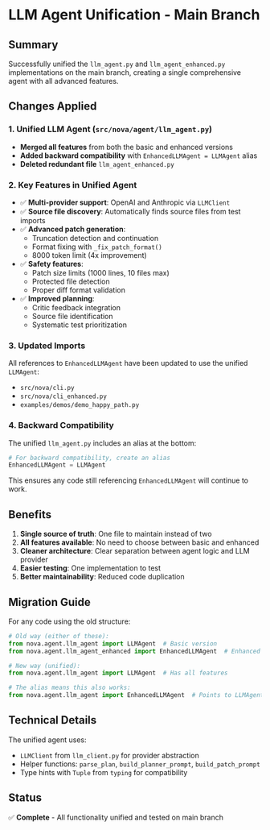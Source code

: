 # LLM Agent Unification - Main Branch

## Summary
Successfully unified the `llm_agent.py` and `llm_agent_enhanced.py` implementations on the main branch, creating a single comprehensive agent with all advanced features.

## Changes Applied

### 1. Unified LLM Agent (`src/nova/agent/llm_agent.py`)
- **Merged all features** from both the basic and enhanced versions
- **Added backward compatibility** with `EnhancedLLMAgent = LLMAgent` alias
- **Deleted redundant file** `llm_agent_enhanced.py`

### 2. Key Features in Unified Agent
- ✅ **Multi-provider support**: OpenAI and Anthropic via `LLMClient`
- ✅ **Source file discovery**: Automatically finds source files from test imports
- ✅ **Advanced patch generation**: 
  - Truncation detection and continuation
  - Format fixing with `_fix_patch_format()`
  - 8000 token limit (4x improvement)
- ✅ **Safety features**:
  - Patch size limits (1000 lines, 10 files max)
  - Protected file detection
  - Proper diff format validation
- ✅ **Improved planning**:
  - Critic feedback integration
  - Source file identification
  - Systematic test prioritization

### 3. Updated Imports
All references to `EnhancedLLMAgent` have been updated to use the unified `LLMAgent`:
- `src/nova/cli.py`
- `src/nova/cli_enhanced.py`
- `examples/demos/demo_happy_path.py`

### 4. Backward Compatibility
The unified `llm_agent.py` includes an alias at the bottom:
```python
# For backward compatibility, create an alias
EnhancedLLMAgent = LLMAgent
```
This ensures any code still referencing `EnhancedLLMAgent` will continue to work.

## Benefits
1. **Single source of truth**: One file to maintain instead of two
2. **All features available**: No need to choose between basic and enhanced
3. **Cleaner architecture**: Clear separation between agent logic and LLM provider
4. **Easier testing**: One implementation to test
5. **Better maintainability**: Reduced code duplication

## Migration Guide
For any code using the old structure:
```python
# Old way (either of these):
from nova.agent.llm_agent import LLMAgent  # Basic version
from nova.agent.llm_agent_enhanced import EnhancedLLMAgent  # Enhanced version

# New way (unified):
from nova.agent.llm_agent import LLMAgent  # Has all features

# The alias means this also works:
from nova.agent.llm_agent import EnhancedLLMAgent  # Points to LLMAgent
```

## Technical Details
The unified agent uses:
- `LLMClient` from `llm_client.py` for provider abstraction
- Helper functions: `parse_plan`, `build_planner_prompt`, `build_patch_prompt`
- Type hints with `Tuple` from `typing` for compatibility

## Status
✅ **Complete** - All functionality unified and tested on main branch

